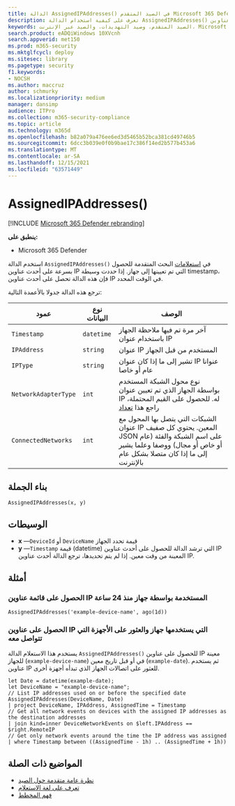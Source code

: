 ```yaml
---
title: الدالة AssignedIPAddresses() في الصيد المتقدم Microsoft 365 Defender
description: تعرف على كيفية استخدام الدالة AssignedIPAddresses() للحصول على أحدث عناوين IP المعينة لجهاز
keywords: الصيد المتقدم، وصيد التهديدات، والصيد عبر الإنترنت، Microsoft 365 Defender، microsoft 365، m365، البحث، الاستعلام، بيانات التعقب، مرجع المخطط، kusto، FileProfile، ملف تعريف الملف، الدالة، الإثراء
search.product: eADQiWindows 10XVcnh
search.appverid: met150
ms.prod: m365-security
ms.mktglfcycl: deploy
ms.sitesec: library
ms.pagetype: security
f1.keywords:
- NOCSH
ms.author: maccruz
author: schmurky
ms.localizationpriority: medium
manager: dansimp
audience: ITPro
ms.collection: m365-security-compliance
ms.topic: article
ms.technology: m365d
ms.openlocfilehash: b82a079a476ee6ed3d5465b52bca381cd49746b5
ms.sourcegitcommit: 6dcc3b039e0f0b9bae17c386f14ed2b577b453a6
ms.translationtype: MT
ms.contentlocale: ar-SA
ms.lasthandoff: 12/15/2021
ms.locfileid: "63571449"
---
```

# <a name="assignedipaddresses"></a>AssignedIPAddresses()

[!INCLUDE [Microsoft 365 Defender rebranding](../includes/microsoft-defender.md)]


**ينطبق على:**
- Microsoft 365 Defender

استخدم الدالة `AssignedIPAddresses()` في [استعلامات](advanced-hunting-overview.md) البحث المتقدمة للحصول بسرعة على أحدث عناوين IP التي تم تعيينها إلى جهاز. إذا حددت وسيطة timestamp، فإن هذه الدالة تحصل على أحدث عناوين IP في الوقت المحدد. 

ترجع هذه الدالة جدولا بالأعمدة التالية:

| عمود | نوع البيانات | الوصف |
|------------|-------------|-------------|
| `Timestamp` | `datetime` | آخر مرة تم فيها ملاحظة الجهاز باستخدام عنوان IP |
| `IPAddress` | `string` | عنوان IP المستخدم من قبل الجهاز |
| `IPType` | `string` | تشير إلى ما إذا كان عنوان IP عنوانا عام أو خاصا |
| `NetworkAdapterType` | `int` | نوع محول الشبكة المستخدم بواسطة الجهاز الذي تم تعيين عنوان IP له. للحصول على القيم المحتملة، راجع هذا [تعداد](/dotnet/api/system.net.networkinformation.networkinterfacetype) |
| `ConnectedNetworks` | `int` | الشبكات التي يتصل بها المحول مع عنوان IP المعين. يحتوي كل صفيف JSON على اسم الشبكة والفئة (عام أو خاص أو مجال) ووصفا وعلما يشير إلى ما إذا كان متصلا بشكل عام بالإنترنت |

## <a name="syntax"></a>بناء الجملة

```kusto
AssignedIPAddresses(x, y)
```

## <a name="arguments"></a>الوسيطات

- **x** —`DeviceId` أو `DeviceName` قيمة تحدد الجهاز
- **y** —`Timestamp` قيمة (datetime) التي ترشد الدالة للحصول على أحدث عناوين IP المعينة من وقت معين. إذا لم يتم تحديدها، ترجع الدالة أحدث عناوين IP.

## <a name="examples"></a>أمثلة

### <a name="get-the-list-of-ip-addresses-used-by-a-device-24-hours-ago"></a>الحصول على قائمة عناوين IP المستخدمة بواسطة جهاز منذ 24 ساعة

```kusto
AssignedIPAddresses('example-device-name', ago(1d))
```

### <a name="get-ip-addresses-used-by-a-device-and-find-devices-communicating-with-it"></a>الحصول على عناوين IP التي يستخدمها جهاز والعثور على الأجهزة التي تتواصل معه
يستخدم هذا الاستعلام الدالة `AssignedIPAddresses()` للحصول على عناوين IP معينة للجهاز (`example-device-name`) في أو قبل تاريخ معين (`example-date`). ثم يستخدم عناوين IP للعثور على اتصالات الجهاز الذي تبدأه أجهزة أخرى. 

```kusto
let Date = datetime(example-date);
let DeviceName = "example-device-name";
// List IP addresses used on or before the specified date
AssignedIPAddresses(DeviceName, Date)
| project DeviceName, IPAddress, AssignedTime = Timestamp 
// Get all network events on devices with the assigned IP addresses as the destination addresses
| join kind=inner DeviceNetworkEvents on $left.IPAddress == $right.RemoteIP
// Get only network events around the time the IP address was assigned
| where Timestamp between ((AssignedTime - 1h) .. (AssignedTime + 1h))
```

## <a name="related-topics"></a>المواضيع ذات الصلة
- [نظرة عامة متقدمة حول الصيد](advanced-hunting-overview.md)
- [تعرف على لغة الاستعلام](advanced-hunting-query-language.md)
- [فهم المخطط](advanced-hunting-schema-tables.md)